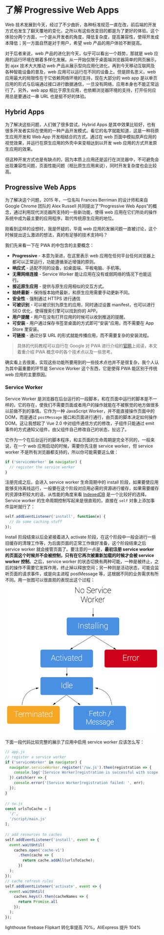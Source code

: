 # 了解 Progressive Web Apps
Web 技术发展到今天，经过了不少曲折，各种标准规范一直在改，前后端的开发方式也发生了翻天覆地的变化，之所以有这些改变目的都是为了更好的体验。这个体验分两个方面，一个是从开发者的角度，降低复杂度，提高兼容性，使得开发成本降低；另一方面自然是对于用户，希望 web 产品的用户体验不断提高。

对于后者来说，web 产品的进化到今天，似乎可以看出一个趋势，那就是 web 应用的运行环境在朝着多样化发展。从一开始仅限于桌面端浏览器简单的网页展示，到 ajax 技术大大推动 web 产品从展示型向应用化进化，再到今天移动互联网及各种智能设备的普及，web 应用可以运行在不同的设备上。但是顾名思义，web 应用最大的局限性在于它依赖网络环境的支持，现在大部分的 web app 是以单页应用的形式与后端通过接口进行数据通信，一旦没有网络，应用本身也不能正常运行了。另外，web app 相比于原生应用，也依赖浏览器环境的支持，打开任何应用总是要通过一串 URL 也是挺不好的体验。

## Hybrid Apps
为了解决这些问题，人们做了很多尝试，Hybrid Apps 是其中效果比较好，也有很多开发者实际在使用的一种产品开发模式。看它的名字就能知道，这是一种将原生应用开发和 Web App 开发相结合的方式，通过在 web 页面中模拟原声应用的视觉效果，并运行在原生应用的外壳中来变相达到以开发 web 应用的方式开发原生应用的效果。

但这种开发方式也是有缺点的，因为本质上应用还是运行在浏览器中，不可避免会出现兼容性问题，页面性能问题（相比原生应用来说），同时开发复杂度也会比较高。

## Progressive Web Apps
为了解决这个问题，2015 年，一位名叫 Frances Berriman 的设计师和来自 Google Chrome 团队的 Alex Russell 共同提出了“Progressive Web Apps”的概念，通过利用现代浏览器所支持的一些新功能，使得 web 应用在它们所处的操作系统中成为最主要的应用程序，取代传统原生应用的地位。

刚看到这样的设想时，我是怀疑的，毕竟 web 应用的发展问题一直被讨论，这个时候提出这么激进的想法，真的有足够的技术支持吗？

我们先来看一下在 PWA 的中包含的主要概念：
+ **Progressive** - 本意为渐进，在这里表示 web 应用在任何平台任何浏览器上都可以正常运行，功能遵循渐近增强的原则。
+ **响应式** - 适配不同的设备，如桌面端、平板电脑、手机等。
+ **无需网络连接** - Service Worker 能让应用在没有或弱网络的情况下也能运行。
+ **接近原生应用** - 提供与原生应用相似的交互方式。
+ **始终最新** - 保持版本始终最新，和原生应用需要手动更新不同。
+ **安全性** - 强制通过 HTTPS 进行通信
+ **可被识别** - 可以被识别为原生的应用，同时通过设置 manifest，也可以进行 SEO 优化，使得搜索引擎可以找到你的 APP。
+ **用户提醒** - 用户在没有打开应用的时候可以收到推送的提醒。
+ **可安装** - 用户通过保存书签至桌面的方式即可“安装”应用，而不需要在 App Store 里安装。
+ **可链接** - 通过分享 URL 的形式就能传播应用，而不需要复杂的安装流程。

> 具体的代码教程可以自行在 Google 对 PWA 进行介绍的[官网](https://developers.google.com/web/)上阅读，本文着重介绍 PWA 概念中的各个技术点以及一些思考。

确实看上去很美，实现这些功能所要用到的一些技术点也并不是很复杂，我个人认为其中最重要的环节是 Service Worker 这个东西，它是使得 PWA 能区别于传统 web 应用的主要原因。

### Service Worker
Service Worker 是浏览器在后台运行的一段脚本，和在页面中运行的脚本是不一样的，它的存在，使我们不需要页面或者用户的操作就能在不被察觉的地方做很多以前做不到的事情。它作为一种 JavaScript Worker，并不能直接操作页面中的 DOM，而是通过 `postMessage` 接口和页面进行通行，由页面的脚本决定如何操作 DOM。这让我想起了 Vue 2.0 中对组件通信方式的修改，子组件只能通过 emit 事件的方式通知父组件，由父组件自己修改自己的状态，扯远了。

它作为一个在后台运行的脚本程序，和主页面的生命周期是完全不同的，一般来说，在一个 web 应用启动的时候，需要你先注册 service worker，但 service worker 不是所有浏览器都支持的，所以你可能需要这么做：
```JavaScript
if ('serviceWorker' in navigator) {
  // register the service worker
}
```
注册完成之后，会进入 service worker 生命周期中的 install 阶段，如果要使应用能够支持离线运行，一般要在这个阶段对应用必需的资源进行缓存，如果需要缓存的资源体积较大的话，从性能的角度来看 [IndexedDB](https://developer.mozilla.org/en-US/docs/Web/API/IndexedDB_API) 是一个比较好的选择。Service worker 的生命周期控制写起来是很直观的，直接在 `self` 对象上添加事件监听就行了：
```JavaScript
self.addEventListener('install', function(e) {
  // do some caching stuff
});
```
Install 阶段结束以后会紧接着进入 activate 阶段，在这个阶段中一般会进行一些旧缓存的清理工作等，为后面页面的正常工作做好准备，这个阶段结束之后 service worker 就会接管页面了。要注意的一点是，**最初注册 service worker 的页面这个时候并不会被控制，只有在它再次被重新加载的时候才会被 service worker 控制**。之后，service worker 的状态切换有两种可能，一种是被终止，之后的操作不需要它发挥作用，终止掉以释放空间；另一种则是活动状态，可能会监听页面的请求事件，或是向主进程 postMessage 等，这根据不同的业务需求有所不同。用一张图可以很直观的表现出这个过程：
![sw-lifecycle](https://raw.githubusercontent.com/classicemi/blog/master/images/pwa/sw-lifecycle.png)

下面一段代码比较完整的展示了应用中启用 service worker 应该怎么写：
```JavaScript
// app.js
// register a service worker
if ('serviceWorker' in navigator) {
  navigator.serviceWorker.register('/sw.js').then(registration => {
    console.log('[Service Worker]registration is successful with scope: ', registration.scope);
  }).catch(err => {
    console.error('[Service Worker]registration failed: ', err);
  });
}

// sw.js
const urlsToCache = [
  '/',
  '/script/main.js'
];

// add resources to caches
self.addEventListener('install', event => {
  event.waitUntil(
    caches.open('cache-v1')
      .then(cache => {
        return cache.addAll(urlsToCache);
      })
  );
});
// cache refresh rules
self.addEventListener('activate', event => {
  event.waitUntil(
    caches.keys().then(cacheNames => {
      return Promise.all
    });
  );
});
```




lighthouse
firebase
Flipkart 转化率提高 70%，AliExpress 提升 104%

